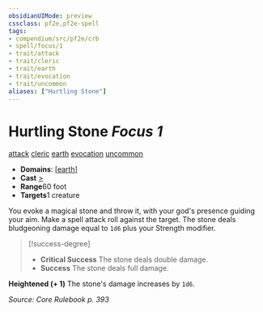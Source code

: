 ```yaml
---
obsidianUIMode: preview
cssclass: pf2e,pf2e-spell
tags:
- compendium/src/pf2e/crb
- spell/focus/1
- trait/attack
- trait/cleric
- trait/earth
- trait/evocation
- trait/uncommon
aliases: ["Hurtling Stone"]
---
```

# Hurtling Stone *Focus 1*   
[attack](../../Rules/traits/attack.md)  [cleric](../../Rules/traits/cleric.md)  [earth](../../Rules/traits/earth.md)  [evocation](../../Rules/traits/evocation.md)  [uncommon](../../Rules/traits/uncommon.md)  

- **Domains**: [[earth](../setting/domains.md#Earth)]
- **Cast** [>](../../Rules/core-rulebook/chapter-9-playing-the-game.md#Actions "Single Action") 
- **Range**60 foot
- **Targets**1 creature

You evoke a magical stone and throw it, with your god's presence guiding your aim. Make a spell attack roll against the target. The stone deals bludgeoning damage equal to `1d6` plus your Strength modifier.

> [!success-degree] 
> - **Critical Success** The stone deals double damage.
> - **Success** The stone deals full damage.

**Heightened (+ 1)** The stone's damage increases by `1d6`.

*Source: Core Rulebook p. 393*